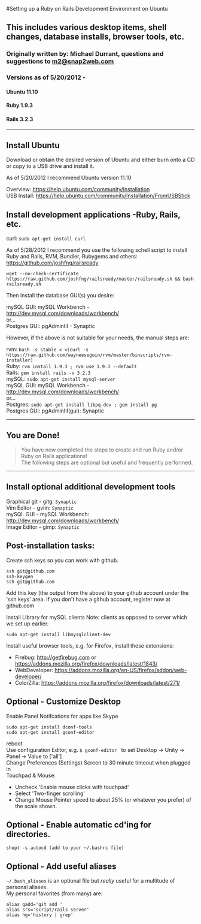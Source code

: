 #Setting up a Ruby on Rails Development Environment on Ubuntu  

## This includes various desktop items, shell changes, database installs, browser tools, etc.

### Originally written by: Michael Durrant, questions and suggestions to m2@snap2web.com
### Versions as of 5/20/2012 -
#### Ubuntu 11.10
#### Ruby   1.9.3
#### Rails  3.2.3

---

## Install Ubuntu

Download or obtain the desired version of Ubuntu and either burn onto a CD or copy to a USB drive and install it.  

As of 5/20/2012 I recommend Ubuntu version 11.10

  Overview:    <https://help.ubuntu.com/community/Installation>  
  USB Install: <https://help.ubuntu.com/community/Installation/FromUSBStick>

## Install development applications -Ruby, Rails, etc.

  curl: `sudo apt-get install curl`  

  As of 5/28/2012 I recommend you use the following schell script to install Ruby and Rails, RVM, Bundler, Rubygems and others: <https://github.com/joshfng/railsready>  

    wget --no-check-certificate https://raw.github.com/joshfng/railsready/master/railsready.sh && bash railsready.sh  

  Then install the database GUI(s) you desire:

  mySQL GUI: mySQL Workbench - <http://dev.mysql.com/downloads/workbench/>  
  or...  
  Postgres GUI: pgAdminIII - Synaptic


  However, if the above is not suitable for your needs, the manual steps are:

  rvm: `bash -s stable < <(curl -s https://raw.github.com/wayneeseguin/rvm/master/binscripts/rvm-installer)`  
  Ruby: `rvm install 1.9.3 ; rvm use 1.9.3 --default`  
  Rails: `gem install rails -v 3.2.3`  
  mySQL: `sudo apt-get install mysql-server`  
  mySQL GUI: mySQL Workbench - <http://dev.mysql.com/downloads/workbench/>  
  or...  
  Postgres: `sudo apt-get install libpq-dev ; gem install pg`  
  Postgres GUI: pgAdminIII(gui): Synaptic

---
## You are Done!

> You have now completed the steps to create and run Ruby and/or Ruby on Rails applications!  
> The following steps are optional but useful and frequently performed.

---

## Install optional additional development tools

  Graphical git - gitg: `Synaptic`  
  Vim Editor - gvim: `Synaptic`  
  mySQL GUI - mySQL Workbench: <http://dev.mysql.com/downloads/workbench/>  
  Image Editor - gimp: `Synaptic`

## Post-installation tasks:

  Create ssh keys so you can work with github.

    ssh git@github.com
    ssh-keygen 
    ssh git@github.com

  Add this key (the output from the above) to your github account under the 'ssh keys' area.  If you don't have a github account, register now at github.com

  Install Library for mySQL clients
  Note: clients as opposed to server which we set up earlier.

    sudo apt-get install libmysqlclient-dev

  Install useful browser tools, e.g. for Firefox, install these extensions:  

  - Firebug: <http://getfirebug.com> or <https://addons.mozilla.org/firefox/downloads/latest/1843/>
  - WebDeveloper: <https://addons.mozilla.org/en-US/firefox/addon/web-developer/>
  - ColorZilla: <https://addons.mozilla.org/firefox/downloads/latest/271/>

## Optional - Customize Desktop

  Enable Panel Notifcations for apps like Skype  

    sudo apt-get install dconf-tools  
    sudo apt-get install gconf-editor  
  reboot  
  Use configuration Editor, e.g. `$ gconf-editor ` to set Desktop -> Unity ->  Panel -> Value to ['all']  
  Change Preferences (Settings) Screen to 30 minute timeout when plugged in  
  Touchpad  & Mouse:

  - Uncheck 'Enable mouse clicks with touchpad'  
  - Select 'Two-finger scrolling'  
  - Change Mouse Pointer speed to about 25% (or whatever you prefer) of the scale shown.

## Optional - Enable automatic cd'ing for directories.

    shopt -s autocd (add to your ~/.bashrc file)

## Optional - Add useful aliases

  `~/.bash_aliases` is an optional file but _really_ useful for a multitude of personal aliases.  
  My personal favorites (from many) are:

    alias gadd='git add '  
    alias srs='script/rails server'  
    alias hg='history | grep'

